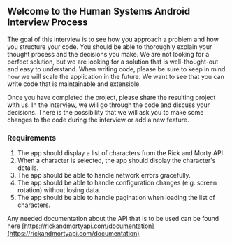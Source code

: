 ## Welcome to the Human Systems Android Interview Process

The goal of this interview is to see how you approach a problem and how you structure your code.  You should be able to thoroughly explain your thought process and the decisions you make.  We are not looking for a perfect solution, but we are looking for a solution that is well-thought-out and easy to understand.  When writing code, please be sure to keep in mind how we will scale the application in the future.  We want to see that you can write code that is maintainable and extensible.

Once you have completed the project, please share the resulting project with us.  In the interview, we will go through the code and discuss your decisions.  There is the possibility that we will ask you to make some changes to the code during the interview or add a new feature.

### Requirements
1. The app should display a list of characters from the Rick and Morty API.
2. When a character is selected, the app should display the character's details.
3. The app should be able to handle network errors gracefully.
4. The app should be able to handle configuration changes (e.g. screen rotation) without losing data.
5. The app should be able to handle pagination when loading the list of characters.

Any needed documentation about the API that is to be used can be found here [https://rickandmortyapi.com/documentation](https://rickandmortyapi.com/documentation)

